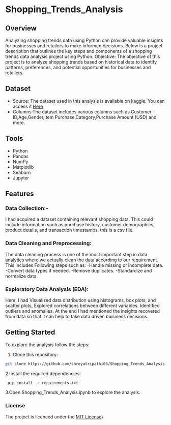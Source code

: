 # Shopping_Trends_Analysis
## Overview
Analyzing shopping trends data using Python can provide valuable insights for businesses and retailers to make informed decisions. Below is a project description that outlines the key steps and components of a shopping trends data analysis project using Python. Objective: The objective of this project is to analyze shopping trends based on historical data to identify patterns, preferences, and potential opportunities for businesses and retailers.
## Dataset
- Source: The dataset used in this analysis is available on kaggle. You can access it [Here](https://www.kaggle.com/datasets/iamsouravbanerjee/customer-shopping-trends-dataset)
- Columns:The dataset includes various columns such as Customer ID,Age,Gender,Item Purchase,Category,Purchase Amount (USD) and more.
## Tools
- Python
- Pandas
- NumPy
- Matplotlib
- Seaborn
- Jupyter
## Features
### Data Collection:- 
I had acquired a dataset containing relevant shopping data. This could include information such as purchase history, customer demographics, product details, and transaction timestamps. this is a csv file.
### Data Cleaning and Preprocessing: 
The data cleaning process is one of the most important step in data analytics where we actually clean the data according to our requirement. This includes Following steps such as:
-Handle missing or incomplete data.
-Convert data types if needed.
-Remove duplicates.
-Standardize and normalize data.
### Exploratory Data Analysis (EDA): 
Here, I had Visualized data distribution using histograms, box plots, and scatter plots, Explored correlations between different variables. Identified outliers and anomalies. At the end I had mentioned the insights recovered from data so that it can help to take data driven buisiness decisions.
## Getting Started
To explore the analysis follow the steps:
1. Clone this repository:
 ```bash
 git clone https://github.com/shreyatripathi03/Shopping_Trends_Analysis.git
```
2.Install the required dependencies:
 ```bash
  pip install -r requirements.txt
 ```
3.Open Shopping_Trends_Analysis.ipynb to explore the analysis.
### License
The project is licenced under the [MIT License](https://github.com/shreyatripathi03/Shopping_Trends_Analysis/blob/main/LICENSE))

